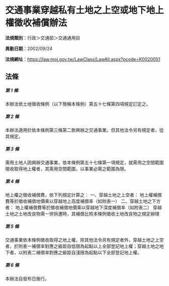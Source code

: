 # 交通事業穿越私有土地之上空或地下地上權徵收補償辦法

**法規類別**：行政＞交通部＞交通通用目

**異動日期**：2002/09/24  

**法規網址**：https://law.moj.gov.tw/LawClass/LawAll.aspx?pcode=K0020051





## 法條
##### 第 1 條
本辦法依土地徵收條例（以下簡稱本條例）第五十七條第四項規定訂定之。

##### 第 2 條
本辦法適用於依本條例第三條第二款興辦之交通事業。但其他法令另有規定者，從其規定。

##### 第 3 條
需用土地人因興辦交通事業，依本條例第五十七條第一項規定，就需用之空間範圍徵收取得地上權者，其需用空間範圍，以事業必需之範圍為限。

##### 第 4 條
地上權之徵收補償費，依下列規定計算之：
一、穿越土地之上空者：
    地上權補償費等於徵收補償地價乘以穿越地上高度補償率（如附表一）
二、穿越土地之下方者：
    地上權補償費等於徵收補償地價乘以穿越地下深度補償率（如附表二）
穿越土地之土地改良物需一併拆遷時，其補償比照本條例徵收土地改良物之規定辦理

##### 第 5 條
交通事業依本條例徵收取得之地上權，除其他法令另有規定者外，穿越土地之上空者，於附表一補償率對應之級距自低限為起點以上全部登記地上權；穿越土地之地下者，以附表二補償率對應之級距自淺限為起點以下全部登記地上權。

##### 第 6 條
本辦法自發布日施行。


